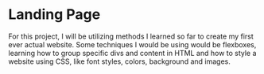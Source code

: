 # Landing Page
For this project, I will be utilizing methods I learned so far to create my first ever actual website. Some techniques I would be using would be flexboxes, learning how to group specific divs and content in HTML and how to style a website using CSS, like font styles, colors, background and images.